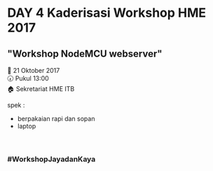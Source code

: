 # DAY 4 Kaderisasi Workshop HME 2017

## "Workshop NodeMCU webserver"


:date:  21 Oktober 2017 <br>
:clock730:  Pukul 13:00 <br>
:house:  Sekretariat HME ITB <br>

spek :
* berpakaian rapi dan sopan
* laptop
<br> <br> <br>
### #WorkshopJayadanKaya
